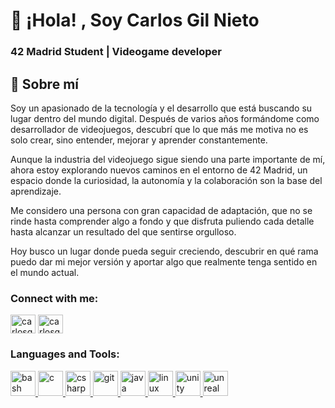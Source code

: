 # 👋 ¡Hola! , Soy Carlos Gil Nieto

### 42 Madrid Student | Videogame developer

## 🚀 Sobre mí
Soy un apasionado de la tecnología y el desarrollo que está buscando su lugar dentro del mundo digital. Después de varios años formándome como desarrollador de videojuegos, descubrí que lo que más me motiva no es solo crear, sino entender, mejorar y aprender constantemente.

Aunque la industria del videojuego sigue siendo una parte importante de mí, ahora estoy explorando nuevos caminos en el entorno de 42 Madrid, un espacio donde la curiosidad, la autonomía y la colaboración son la base del aprendizaje.

Me considero una persona con gran capacidad de adaptación, que no se rinde hasta comprender algo a fondo y que disfruta puliendo cada detalle hasta alcanzar un resultado del que sentirse orgulloso.

Hoy busco un lugar donde pueda seguir creciendo, descubrir en qué rama puedo dar mi mejor versión y aportar algo que realmente tenga sentido en el mundo actual.

<h3 align="left">Connect with me:</h3>
<p align="left">
<a href="https://github.com/carlosgilnieto" target="blank"><img align="center" src="https://raw.githubusercontent.com/rahuldkjain/github-profile-readme-generator/master/src/images/icons/Social/github.svg" alt="carlosgilnieto" height="30" width="40" /></a>
<a href="https://linkedin.com/in/carlosgilnieto" target="blank"><img align="center" src="https://raw.githubusercontent.com/rahuldkjain/github-profile-readme-generator/master/src/images/icons/Social/linked-in-alt.svg" alt="carlosgilnieto" height="30" width="40" /></a>
</p>

<h3 align="left">Languages and Tools:</h3>
<p align="left"> <a href="https://developer.mozilla.org/en-US/docs/Web/bash" target="_blank" rel="noreferrer"> <img src="https://skillicons.dev/icons?i=bash" alt="bash" width="40" height="40"/> </a> <a href="https://developer.mozilla.org/en-US/docs/Web/c" target="_blank" rel="noreferrer"> <img src="https://skillicons.dev/icons?i=c" alt="c" width="40" height="40"/> </a> <a href="https://developer.mozilla.org/en-US/docs/Web/csharp" target="_blank" rel="noreferrer"> <img src="https://skillicons.dev/icons?i=cs" alt="csharp" width="40" height="40"/> </a> <a href="https://developer.mozilla.org/en-US/docs/Web/git" target="_blank" rel="noreferrer"> <img src="https://skillicons.dev/icons?i=git" alt="git" width="40" height="40"/> </a> <a href="https://developer.mozilla.org/en-US/docs/Web/java" target="_blank" rel="noreferrer"> <img src="https://skillicons.dev/icons?i=java" alt="java" width="40" height="40"/> </a> <a href="https://developer.mozilla.org/en-US/docs/Web/linux" target="_blank" rel="noreferrer"> <img src="https://skillicons.dev/icons?i=linux" alt="linux" width="40" height="40"/> </a> <a href="https://developer.mozilla.org/en-US/docs/Web/unity" target="_blank" rel="noreferrer"> <img src="https://skillicons.dev/icons?i=unity" alt="unity" width="40" height="40"/> </a> <a href="https://developer.mozilla.org/en-US/docs/Web/unreal" target="_blank" rel="noreferrer"> <img src="https://skillicons.dev/icons?i=unreal" alt="unreal" width="40" height="40"/> </a></p>
